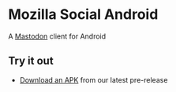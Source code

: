 # Mozilla Social Android
A [Mastodon](https://joinmastodon.org/) client for Android
## Try it out 
- [Download an APK](https://github.com/MozillaSocial/mozilla-social-android/releases) from our latest pre-release
